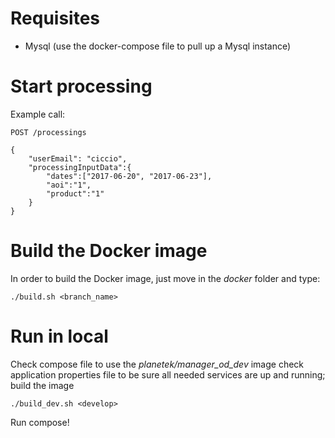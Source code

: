 # Requisites

- Mysql (use the docker-compose file to pull up a Mysql instance)


# Start processing

Example call:

    POST /processings
    
    {
        "userEmail": "ciccio",
        "processingInputData":{
            "dates":["2017-06-20", "2017-06-23"],
            "aoi":"1",
            "product":"1"
        }
    }

# Build the Docker image

In order to build the Docker image, just move in the *docker* folder and type:

    ./build.sh <branch_name>

# Run in local

Check compose file to use the *planetek/manager_od_dev* image
check application properties file to be sure all needed services are up and running;
build the image

    ./build_dev.sh <develop> 

Run compose!